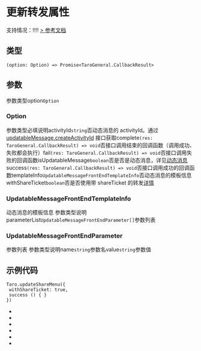 # 更新转发属性
支持情况：!!!!
[> 参考文档
](https://developers.weixin.qq.com/miniprogram/dev/api/share/wx.updateShareMenu.html)
## 类型[​](updateShareMenu.html#类型)
```tsx
(option: Option) => Promise<TaroGeneral.CallbackResult>
```

## 参数[​](updateShareMenu.html#参数)
参数类型option`Option`
### Option[​](updateShareMenu.html#option)
参数类型必填说明activityId`string`否动态消息的 activityId。通过 [updatableMessage.createActivityId](https://developers.weixin.qq.com/miniprogram/dev/api-backend/open-api/updatable-message/updatableMessage.createActivityId.html) 接口获取complete`(res: TaroGeneral.CallbackResult) => void`否接口调用结束的回调函数（调用成功、失败都会执行）fail`(res: TaroGeneral.CallbackResult) => void`否接口调用失败的回调函数isUpdatableMessage`boolean`否是否是动态消息，详见[动态消息](https://developers.weixin.qq.com/miniprogram/dev/framework/open-ability/share/updatable-message.html)success`(res: TaroGeneral.CallbackResult) => void`否接口调用成功的回调函数templateInfo`UpdatableMessageFrontEndTemplateInfo`否动态消息的模板信息withShareTicket`boolean`否是否使用带 shareTicket 的转发[详情](https://developers.weixin.qq.com/miniprogram/dev/framework/open-ability/share.html)
### UpdatableMessageFrontEndTemplateInfo[​](updateShareMenu.html#updatablemessagefrontendtemplateinfo)
动态消息的模板信息
参数类型说明parameterList`UpdatableMessageFrontEndParameter[]`参数列表
### UpdatableMessageFrontEndParameter[​](updateShareMenu.html#updatablemessagefrontendparameter)
参数列表
参数类型说明name`string`参数名value`string`参数值
## 示例代码[​](updateShareMenu.html#示例代码)
```tsx
Taro.updateShareMenu({
 withShareTicket: true,
 success () { }
})
```

- 
- 

- 
- 
- 

-
